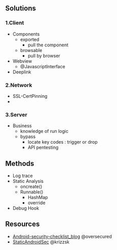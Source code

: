 ## Solutions
### 1.Client
- Components
  - exported
    - pull the component
  - browsable
    - pull by browser
- Webview
  - @JavascriptInterface
- Deeplink

### 2.Network
- SSL-CertPinning
- 

### 3.Server
- Business
  - knowledge of run logic
  - bypass
    - locate key codes : trigger or drop
    - API pentesting
  


## Methods
- Log trace
- Static Analysis 
  - oncreate()
  - Runnable()
    - HashMap
    - override
- Debug Hook


## Resources
- [Android-security-checklist_blog](https://blog.oversecured.com/)  @oversecured
- [StaticAndroidSec](https://github.com/krizzsk/HackersCave4StaticAndroidSec)  @krizzsk
